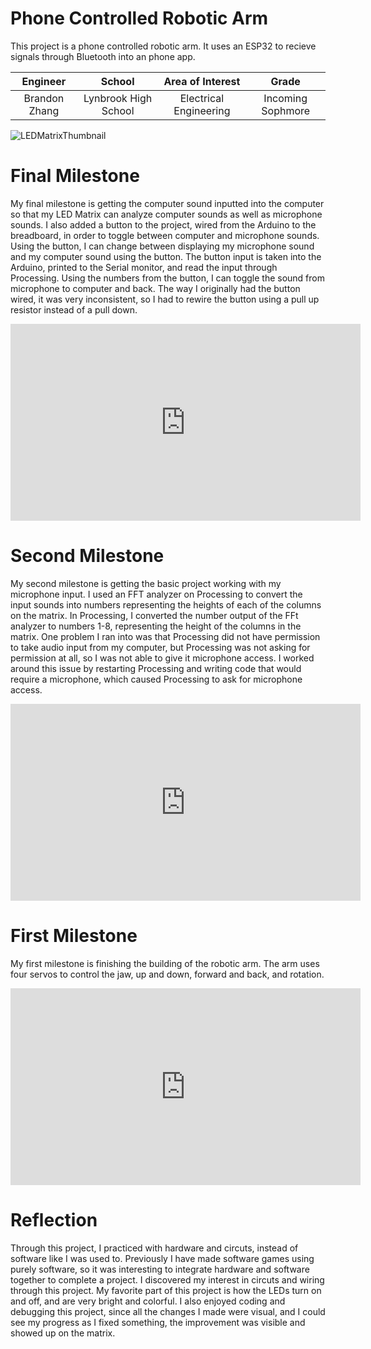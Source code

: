﻿# Phone Controlled Robotic Arm
This project is a phone controlled robotic arm. It uses an ESP32 to recieve signals through Bluetooth into an phone app. 

| **Engineer** | **School** | **Area of Interest** | **Grade** |
|:--:|:--:|:--:|:--:|
| Brandon Zhang | Lynbrook High School | Electrical Engineering | Incoming Sophmore

![LEDMatrixThumbnail](https://user-images.githubusercontent.com/64446009/124314501-5ae38600-db27-11eb-8300-bf81c78d73fe.jpeg)
  
# Final Milestone
My final milestone is getting the computer sound inputted into the computer so that my LED Matrix can analyze computer sounds as well as microphone sounds. I also added a button to the project, wired from the Arduino to the breadboard, in order to toggle between computer and microphone sounds. Using the button, I can change between displaying my microphone sound and my computer sound using the button. The button input is taken into the Arduino, printed to the Serial monitor, and read the input through Processing. Using the numbers from the button, I can toggle the sound from microphone to computer and back. The way I originally had the button wired, it was very inconsistent, so I had to rewire the button using a pull up resistor instead of a pull down.

<html><iframe width="560" height="315" src="https://www.youtube.com/embed/ezvlisAyfmk" title="YouTube video player" frameborder="0" allow="accelerometer; autoplay; clipboard-write; encrypted-media; gyroscope; picture-in-picture" allowfullscreen></iframe></html>

# Second Milestone
My second milestone is getting the basic project working with my microphone input. I used an FFT analyzer on Processing to convert the input sounds into numbers representing the heights of each of the columns on the matrix. In Processing, I converted the number output of the FFt analyzer to numbers 1-8, representing the height of the columns in the matrix. One problem I ran into was that Processing did not have permission to take audio input from my computer, but Processing was not asking for permission at all, so I was not able to give it microphone access. I worked around this issue by restarting Processing and writing code that would require a microphone, which caused Processing to ask for microphone access. 

<html><iframe width="560" height="315" src="https://www.youtube.com/embed/DgJuS6sL5Zc" title="YouTube video player" frameborder="0" allow="accelerometer; autoplay; clipboard-write; encrypted-media; gyroscope; picture-in-picture" allowfullscreen></iframe></html>

# First Milestone
  
My first milestone is finishing the building of the robotic arm. The arm uses four servos to control the jaw, up and down, forward and back, and rotation. 

<html><iframe width="560" height="315" src="https://www.youtube.com/embed/lD5OQyxPeas" title="YouTube video player" frameborder="0" allow="accelerometer; autoplay; clipboard-write; encrypted-media; gyroscope; picture-in-picture" allowfullscreen></iframe></html>



# Reflection

Through this project, I practiced with hardware and circuts, instead of software like I was used to. Previously I have made software games using purely software, so it was interesting to integrate hardware and software together to complete a project. I discovered my interest in circuts and wiring through this project. My favorite part of this project is how the LEDs turn on and off, and are very bright and colorful. I also enjoyed coding and debugging this project, since all the changes I made were visual, and I could see my progress as I fixed something, the improvement was visible and showed up on the matrix.
